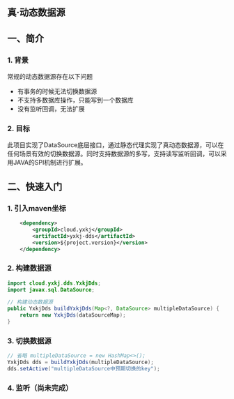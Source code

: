 真·动态数据源
---

## 一、简介

### 1. 背景
常规的动态数据源存在以下问题
- 有事务的时候无法切换数据源
- 不支持多数据库操作，只能写到一个数据库
- 没有监听回调，无法扩展

### 2. 目标
此项目实现了DataSource底层接口，通过静态代理实现了真动态数据源，可以在任何场景有效的切换数据源。同时支持数据源的多写，支持读写监听回调，可以采用JAVA的SPI机制进行扩展。

## 二、快速入门

### 1. 引入maven坐标

```xml
    <dependency>
        <groupId>cloud.yxkj</groupId>
        <artifactId>yxkj-dds</artifactId>
        <version>${project.version}</version>
    </dependency>
```

### 2. 构建数据源

```java
import cloud.yxkj.dds.YxkjDds;
import javax.sql.DataSource;

// 构建动态数据源
public YxkjDds buildYxkjDds(Map<?, DataSource> multipleDataSource) {
    return new YxkjDds(dataSourceMap);
}

```

### 3. 切换数据源

```java
// 省略 multipleDataSource = new HashMap<>();
YxkjDds dds = buildYxkjDds(multipleDataSource);
dds.setActive("multipleDataSource中预期切换的key");

```

### 4. 监听（尚未完成）
